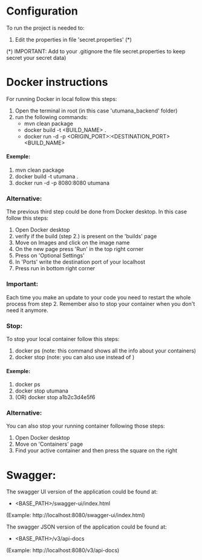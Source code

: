 # Configuration

To run the project is needed to:

1. Edit the properties in file 'secret.properties' (*)

(*) IMPORTANT: Add to your .gitignore the file secret.properties to keep secret your secret data)

# Docker instructions

For running Docker in local follow this steps:

1. Open the terminal in root (in this case 'utumana_backend' folder)
2. run the following commands:
    - mvn clean package
    - docker build -t <BUILD_NAME> .
    - docker run -d -p <ORIGIN_PORT>:<DESTINATION_PORT> <BUILD_NAME>

#### Exemple:

1. mvn clean package
2. docker build -t utumana .
3. docker run -d -p 8080:8080 utumana

### Alternative:

The previous third step could be done from Docker desktop. In this case follow this steps:

1. Open Docker desktop
2. verify if the build (step 2.) is present on the 'builds' page
3. Move on Images and click on the image name
4. On the new page press 'Run' in the top right corner
5. Press on 'Optional Settings'
6. In 'Ports' write the destination port of your localhost
7. Press run in bottom right corner

### Important:

Each time you make an update to your code you need to restart the whole process from step 2.
Remember also to stop your container when you don't need it anymore.

### Stop:

To stop your local container follow this steps:

1. docker ps (note: this command shows all the info about your containers)
2. docker stop <ID> (note: you can also use <NAME> instead of <ID>)

#### Exemple:

1. docker ps
2. docker stop utumana
3. (OR) docker stop a1b2c3d4e5f6

### Alternative:

You can also stop your running container following those steps:

1. Open Docker desktop
2. Move on 'Containers' page
3. Find your active container and then press the square on the right

# Swagger:

The swagger UI version of the application could be found at:

- <BASE_PATH>/swagger-ui/index.html

(Example: http://localhost:8080/swagger-ui/index.html)

The swagger JSON version of the application could be found at:

- <BASE_PATH>/v3/api-docs

(Example: http://localhost:8080/v3/api-docs)